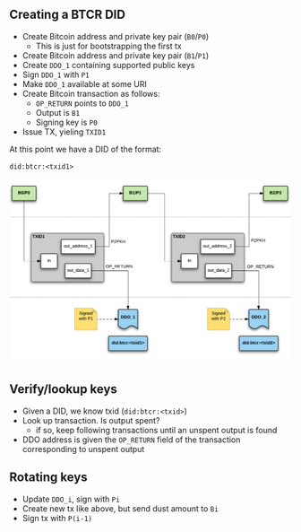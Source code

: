## Creating a BTCR DID

- Create Bitcoin address and private key pair (`B0`/`P0`)
    - This is just for bootstrapping the first tx
- Create Bitcoin address and private key pair (`B1`/`P1`)
- Create `DDO_1` containing supported public keys
- Sign `DDO_1` with `P1`
- Make `DDO_1` available at some URI
- Create Bitcoin transaction as follows:
	- `OP_RETURN` points to `DDO_1`
	- Output is `B1`
	- Signing key is `P0`
- Issue TX, yieling `TXID1`

At this point we have a DID of the format: 
```
did:btcr:<txid1>
```

![](btcr.png)


## Verify/lookup keys

- Given a DID, we know txid (`did:btcr:<txid>`)
- Look up transaction. Is output spent?
    - if so, keep following transactions until an unspent output is found
- DDO address is given the `OP_RETURN` field of the transaction corresponding to unspent output


## Rotating keys

- Update `DDO_i`, sign with `Pi`
- Create new tx like above, but send dust amount to `Bi`
- Sign tx with `P(i-1)`
